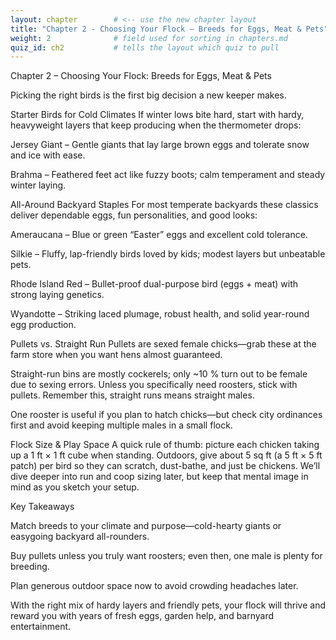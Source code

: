 ```yaml
---
layout: chapter        # <‑‑ use the new chapter layout
title: "Chapter 2 - Choosing Your Flock – Breeds for Eggs, Meat & Pets"
weight: 2              # field used for sorting in chapters.md
quiz_id: ch2           # tells the layout which quiz to pull
---
```


Chapter 2 – Choosing Your Flock: Breeds for Eggs, Meat & Pets

Picking the right birds is the first big decision a new keeper makes.

Starter Birds for Cold Climates
If winter lows bite hard, start with hardy, heavyweight layers that keep producing when the thermometer drops:

Jersey Giant – Gentle giants that lay large brown eggs and tolerate snow and ice with ease.

Brahma – Feathered feet act like fuzzy boots; calm temperament and steady winter laying.

All-Around Backyard Staples
For most temperate backyards these classics deliver dependable eggs, fun personalities, and good looks:

Ameraucana – Blue or green “Easter” eggs and excellent cold tolerance.

Silkie – Fluffy, lap-friendly birds loved by kids; modest layers but unbeatable pets.

Rhode Island Red – Bullet-proof dual-purpose bird (eggs + meat) with strong laying genetics.

Wyandotte – Striking laced plumage, robust health, and solid year-round egg production.

Pullets vs. Straight Run
Pullets are sexed female chicks—grab these at the farm store when you want hens almost guaranteed.

Straight-run bins are mostly cockerels; only ~10 % turn out to be female due to sexing errors. Unless you specifically need roosters, stick with pullets. Remember this, straight runs means straight males.

One rooster is useful if you plan to hatch chicks—but check city ordinances first and avoid keeping multiple males in a small flock.

Flock Size & Play Space
A quick rule of thumb: picture each chicken taking up a 1 ft × 1 ft cube when standing. Outdoors, give about 5 sq ft (a 5 ft × 5 ft patch) per bird so they can scratch, dust-bathe, and just be chickens. We’ll dive deeper into run and coop sizing later, but keep that mental image in mind as you sketch your setup.

Key Takeaways

Match breeds to your climate and purpose—cold-hearty giants or easygoing backyard all-rounders.

Buy pullets unless you truly want roosters; even then, one male is plenty for breeding.

Plan generous outdoor space now to avoid crowding headaches later.

With the right mix of hardy layers and friendly pets, your flock will thrive and reward you with years of fresh eggs, garden help, and barnyard entertainment.
